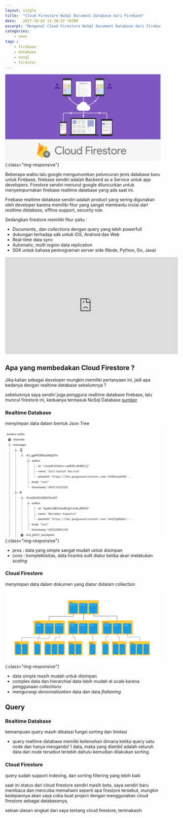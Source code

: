 ```yaml
---
layout: single
title:  "Cloud Firestore NoSql Document Database dari Firebase"
date:   2017-10-02 11:30:37 +0700
excerpt: "Mengenal Cloud Firestore NoSql Document Database dari Firebase yang baru saja diluncurkan"
categories: 
    - news
tags : 
    - firebase
    - database
    - nosql
    - firestor
---
```


![Firestore Database](/assets/images/cloud_firestore_firebase.png){:class="img-responsive"}

Beberapa waktu lalu google mengumumkan peluncuran jenis database baru untuk Firebase, firebase sendiri adalah Backend as a Service untuk app developers. Firestore sendiri menurut google diluncurkan untuk menyempurnakan firebase realtime database yang ada saat ini.

Firebase realtime database sendiri adalah product yang sering digunakan oleh developer karena memiliki fitur yang sangat membantu mulai dari _realtime database_, offline support, security role.

Sedangkan firestore memiliki fitur yaitu : 
- _Documents__ dan _collections_ dengan query yang lebih powerfull
- dukungan terhadap sdk untuk iOS, Android dan Web
- Real-time data sync
- Automatic, multi region data replication 
- SDK untuk bahasa pemrograman server side (Node, Python, Go, Java)

<iframe width="560" height="315" src="https://www.youtube.com/embed/QcsAb2RR52c" frameborder="0" allowfullscreen></iframe>

## Apa yang membedakan Cloud Firestore ?
Jika kalian sebagai developer mungkin memiliki pertanyaan ini, jadi apa bedanya dengan realtime database sebelumnya ?

sebelumnya saya sendiri juga pengguna realtime database firebase, lalu muncul firestore ini, keduanya termasuk NoSql Database [sumber](https://firebase.google.com/docs/firestore/rtdb-vs-firestore)

### Realtime Database

menyimpan data dalam bentuk Json Tree

![Realtime Database](/assets/images/realtime_db.png){:class="img-responsive"}

* pros : data yang simple sangat mudah untuk disimpan
* cons : komplektisitas, data hirarkis sulit diatur ketika akan melakukan _scaling_

### Cloud Firestore
menyimpan data dalam dokumen yang diatur didalam collection

![Firestore Database](/assets/images/firestore_database.png){:class="img-responsive"}

- data simple masih mudah untuk disimpan
- complex data dan hierarchial data lebih mudah di scale karena penggunaan _collections_
- mengurangi _denormalization_ data dan data _flattening_


## Query 

### Realtime Database
kemampuan query masih dibatasi fungsi sorting dan limitasi

- query realtime database memilki kelemahan dimana ketika query satu node dan hanya mengambil 1 data, maka yang diambil adalah seluruh data dari node tersebut terlebih dahulu kemudian dilakukan sorting.

### Cloud Firestore
query sudah support indexing, dan sorting filtering yang lebih baik


saat ini status dari cloud firestore sendiri masih beta, saya sendiri baru membaca dan mencoba memahami seperti apa firestore tersebut, mungkin kedepannya akan saya coba buat project dengan menggunakan cloud firestore sebagai databasenya,

sekian ulasan singkat dari saya tentang cloud firestore, terimakasih